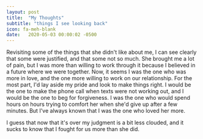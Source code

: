 ```yaml
---
layout: post
title:  "My Thoughts"
subtitle: "things I see looking back"
icon: fa-meh-blank
date:   2020-05-03 00:00:02 -0500
---
```


Revisiting some of the things that she didn't like about me, I can see clearly that some were justified, and that some not so much. She brought me a lot of pain, but I was more than willing to work through it because I believed in a future where we were together. Now, it seems I was the one who was more in love, and the one more willing to work on our relationship. For the most part, I'd lay aside my pride and look to make things right. I would be the one to make the phone call when texts were not working out, and I would be the one to beg for forgiveness. I was the one who would spend hours on hours trying to comfort her when she'd give up after a few minutes. But I've always known that I was the one who loved her more.

I guess that now that it's over my judgment is a bit less clouded, and it sucks to know that I fought for us more than she did.
